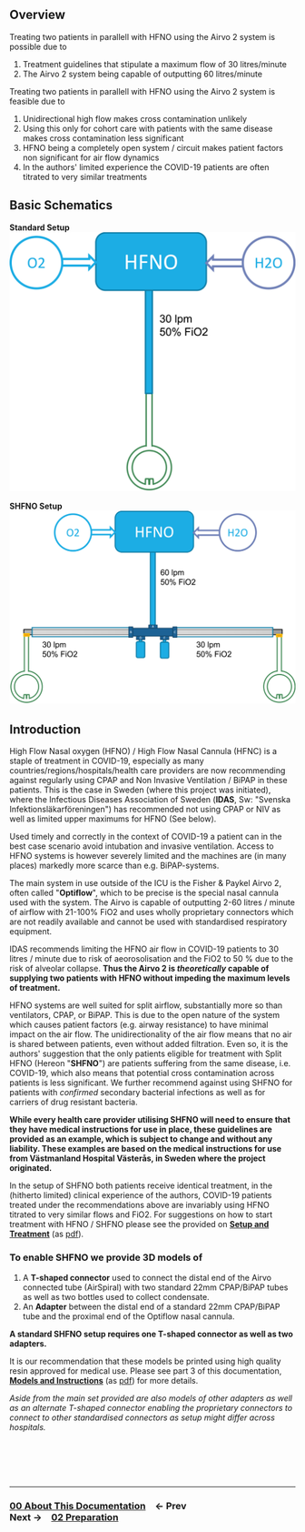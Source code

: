 ## Overview

Treating two patients in parallell with HFNO using the Airvo 2 system is possible due to

1. Treatment guidelines that stipulate a maximum flow of 30 litres/minute
2. The Airvo 2 system being capable of outputting 60 litres/minute

Treating two patients in parallell with HFNO using the Airvo 2 system is feasible due to

1. Unidirectional high flow makes cross contamination unlikely
2. Using this only for cohort care with patients with the same disease makes cross contamination less significant
3. HFNO being a completely open system / circuit makes patient factors non significant for air flow dynamics
4. In the authors' limited experience the COVID-19 patients are often titrated to very similar treatments

## Basic Schematics

**Standard Setup**
![Standard HFNO Setup](../../Meta/Schematics%20and%20Renders/HFNOschema.png 'Standard HFNO Setup')

**SHFNO Setup**
![SHFNO Setup](../../Meta/Schematics%20and%20Renders/SHFNOschema.png 'SHFNO Setup')

## Introduction

High Flow Nasal oxygen (HFNO) / High Flow Nasal Cannula (HFNC) is a staple of treatment in COVID-19, especially as many countries/regions/hospitals/health care providers are now recommending against regularly using CPAP and Non Invasive Ventilation / BiPAP in these patients. This is the case in Sweden (where this project was initiated), where the Infectious Diseases Association of Sweden (**IDAS**, Sw: "Svenska Infektionsläkarföreningen") has recommended not using CPAP or NIV as well as limited upper maximums for HFNO (See below).

Used timely and correctly in the context of COVID-19 a patient can in the best case scenario avoid intubation and invasive ventilation. Access to HFNO systems is however severely limited and the machines are (in many places) markedly more scarce than e.g. BiPAP-systems.

The main system in use outside of the ICU is the Fisher & Paykel Airvo 2, often called "**Optiflow**", which to be precise is the special nasal cannula used with the system. The Airvo is capable of outputting 2-60 litres / minute of airflow with 21-100% FiO2 and uses wholly proprietary connectors which are not readily available and cannot be used with standardised respiratory equipment.

IDAS recommends limiting the HFNO air flow in COVID-19 patients to 30 litres / minute due to risk of aeorosolisation and the FiO2 to 50 % due to the risk of alveolar collapse. **Thus the Airvo 2 is _theoretically_ capable of supplying two patients with HFNO without impeding the maximum levels of treatment.**

HFNO systems are well suited for split airflow, substantially more so than ventilators, CPAP, or BiPAP. This is due to the open nature of the system which causes patient factors (e.g. airway resistance) to have minimal impact on the air flow. The unidirectionality of the air flow means that no air is shared between patients, even without added filtration. Even so, it is the authors' suggestion that the only patients eligible for treatment with Split HFNO (Hereon "**SHFNO**") are patients suffering from the same disease, i.e. COVID-19, which also means that potential cross contamination across patients is less significant. We further recommend against using SHFNO for patients with _confirmed_ secondary bacterial infections as well as for carriers of drug resistant bacteria.

**While every health care provider utilising SHFNO will need to ensure that they have medical instructions for use in place, these guidelines are provided as an example, which is subject to change and without any liability. These examples are based on the medical instructions for use from Västmanland Hospital Västerås, in Sweden where the project originated.**

In the setup of SHFNO both patients receive identical treatment, in the (hitherto limited) clinical experience of the authors, COVID-19 patients treated under the recommendations above are invariably using HFNO titrated to very similar flows and FiO2. For suggestions on how to start treatment with HFNO / SHFNO please see the provided on [**Setup and Treatment**](Documentation/en/04%20Setup%20and%20Treatment.md) (as [pdf](https://gitprint.com/hessius/HFNOsplitter/Documentation/en/04%20Setup%20and%20Treatment.md)).

### To enable SHFNO we provide 3D models of

1. A **T-shaped connector** used to connect the distal end of the Airvo connected tube (AirSpiral) with two standard 22mm CPAP/BiPAP tubes as well as two bottles used to collect condensate.
2. An **Adapter** between the distal end of a standard 22mm CPAP/BiPAP tube and the proximal end of the Optiflow nasal cannula.

**A standard SHFNO setup requires one T-shaped connector as well as two adapters.**

It is our recommendation that these models be printed using high quality resin approved for medical use. Please see part 3 of this documentation, [**Models and Instructions**](Documentation/en/03%20Models%20and%20Instructions.md) (as [pdf](https://gitprint.com/hessius/HFNOsplitter/Documentation/en/03%20Models%20and%20Instructions.md)) for more details.

_Aside from the main set provided are also models of other adapters as well as an alternate T-shaped connector enabling the proprietary connectors to connect to other standardised connectors as setup might differ across hospitals._

<br /><br /><br /><br />

---

### [**00 About This Documentation**](Documentation/en/00%20About%20This%20Documentation.md)&emsp;← Prev&emsp;&emsp;&emsp;&emsp;&emsp;&emsp;&emsp;&emsp;&emsp;&emsp;Next →&emsp;[**02 Preparation**](Documentation/en/02%20Preparation.md)
